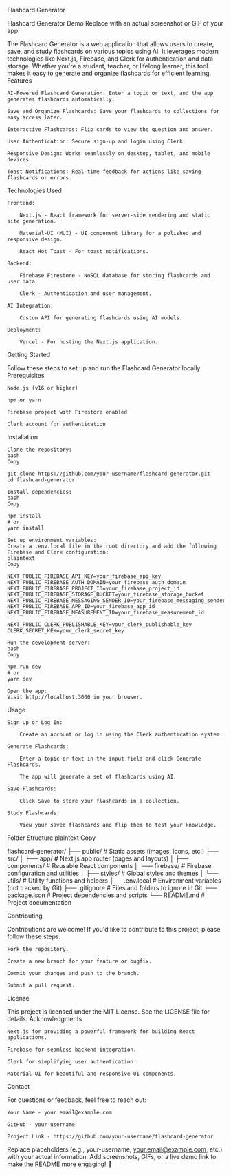 Flashcard Generator

Flashcard Generator Demo
Replace with an actual screenshot or GIF of your app.

The Flashcard Generator is a web application that allows users to create, save, and study flashcards on various topics using AI. It leverages modern technologies like Next.js, Firebase, and Clerk for authentication and data storage. Whether you're a student, teacher, or lifelong learner, this tool makes it easy to generate and organize flashcards for efficient learning.
Features

    AI-Powered Flashcard Generation: Enter a topic or text, and the app generates flashcards automatically.

    Save and Organize Flashcards: Save your flashcards to collections for easy access later.

    Interactive Flashcards: Flip cards to view the question and answer.

    User Authentication: Secure sign-up and login using Clerk.

    Responsive Design: Works seamlessly on desktop, tablet, and mobile devices.

    Toast Notifications: Real-time feedback for actions like saving flashcards or errors.

Technologies Used

    Frontend:

        Next.js - React framework for server-side rendering and static site generation.

        Material-UI (MUI) - UI component library for a polished and responsive design.

        React Hot Toast - For toast notifications.

    Backend:

        Firebase Firestore - NoSQL database for storing flashcards and user data.

        Clerk - Authentication and user management.

    AI Integration:

        Custom API for generating flashcards using AI models.

    Deployment:

        Vercel - For hosting the Next.js application.

Getting Started

Follow these steps to set up and run the Flashcard Generator locally.
Prerequisites

    Node.js (v16 or higher)

    npm or yarn

    Firebase project with Firestore enabled

    Clerk account for authentication

Installation

    Clone the repository:
    bash
    Copy

    git clone https://github.com/your-username/flashcard-generator.git
    cd flashcard-generator

    Install dependencies:
    bash
    Copy

    npm install
    # or
    yarn install

    Set up environment variables:
    Create a .env.local file in the root directory and add the following Firebase and Clerk configuration:
    plaintext
    Copy

    NEXT_PUBLIC_FIREBASE_API_KEY=your_firebase_api_key
    NEXT_PUBLIC_FIREBASE_AUTH_DOMAIN=your_firebase_auth_domain
    NEXT_PUBLIC_FIREBASE_PROJECT_ID=your_firebase_project_id
    NEXT_PUBLIC_FIREBASE_STORAGE_BUCKET=your_firebase_storage_bucket
    NEXT_PUBLIC_FIREBASE_MESSAGING_SENDER_ID=your_firebase_messaging_sender_id
    NEXT_PUBLIC_FIREBASE_APP_ID=your_firebase_app_id
    NEXT_PUBLIC_FIREBASE_MEASUREMENT_ID=your_firebase_measurement_id

    NEXT_PUBLIC_CLERK_PUBLISHABLE_KEY=your_clerk_publishable_key
    CLERK_SECRET_KEY=your_clerk_secret_key

    Run the development server:
    bash
    Copy

    npm run dev
    # or
    yarn dev

    Open the app:
    Visit http://localhost:3000 in your browser.

Usage

    Sign Up or Log In:

        Create an account or log in using the Clerk authentication system.

    Generate Flashcards:

        Enter a topic or text in the input field and click Generate Flashcards.

        The app will generate a set of flashcards using AI.

    Save Flashcards:

        Click Save to store your flashcards in a collection.

    Study Flashcards:

        View your saved flashcards and flip them to test your knowledge.

Folder Structure
plaintext
Copy

flashcard-generator/
├── public/               # Static assets (images, icons, etc.)
├── src/
│   ├── app/              # Next.js app router (pages and layouts)
│   ├── components/       # Reusable React components
│   ├── firebase/         # Firebase configuration and utilities
│   ├── styles/           # Global styles and themes
│   └── utils/            # Utility functions and helpers
├── .env.local            # Environment variables (not tracked by Git)
├── .gitignore            # Files and folders to ignore in Git
├── package.json          # Project dependencies and scripts
└── README.md             # Project documentation

Contributing

Contributions are welcome! If you'd like to contribute to this project, please follow these steps:

    Fork the repository.

    Create a new branch for your feature or bugfix.

    Commit your changes and push to the branch.

    Submit a pull request.

License

This project is licensed under the MIT License. See the LICENSE file for details.
Acknowledgments

    Next.js for providing a powerful framework for building React applications.

    Firebase for seamless backend integration.

    Clerk for simplifying user authentication.

    Material-UI for beautiful and responsive UI components.

Contact

For questions or feedback, feel free to reach out:

    Your Name - your.email@example.com

    GitHub - your-username

    Project Link - https://github.com/your-username/flashcard-generator

Replace placeholders (e.g., your-username, your.email@example.com, etc.) with your actual information. Add screenshots, GIFs, or a live demo link to make the README more engaging! 🚀
